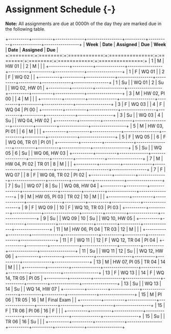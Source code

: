 # Assignment Schedule {-}

**Note:** All assignments are due at 0000h of the day they are marked due in the following table.

+----------+----------+--------------+-----------------+----------+----------+--------------+-----------------+
| **Week** | **Date** | **Assigned** | **Due**         | **Week** | **Date** | **Assigned** | **Due**         |
+:========:+:========:+:============:+:===============:+:========:+:========:+:============:+:===============:+
| 1        | M        | HW 01        |                 | 2        | M        |              |                 |
+----------+----------+--------------+-----------------+----------+----------+--------------+-----------------+
| 1        | F        | WQ 01        |                 | 2        | F        | WQ 02        |                 |
+----------+----------+--------------+-----------------+----------+----------+--------------+-----------------+
| 1        | Su       |              | WQ 01           | 2        | Su       |              | WQ 02, HW 01    |
+----------+----------+--------------+-----------------+----------+----------+--------------+-----------------+
| 3        | M        | HW 02, PI 00 |                 | 4        | M        |              |                 |
+----------+----------+--------------+-----------------+----------+----------+--------------+-----------------+
| 3        | F        | WQ 03        |                 | 4        | F        | WQ 04        | PI 00           |
+----------+----------+--------------+-----------------+----------+----------+--------------+-----------------+
| 3        | Su       |              | WQ 03           | 4        | Su       |              | WQ 04, HW 02    |
+----------+----------+--------------+-----------------+----------+----------+--------------+-----------------+
| 5        | M        | HW 03, PI 01 |                 | 6        | M        |              |                 |
+----------+----------+--------------+-----------------+----------+----------+--------------+-----------------+
| 5        | F        | WQ 05        |                 | 6        | F        | WQ 06, TR 01 | PI 01           |
+----------+----------+--------------+-----------------+----------+----------+--------------+-----------------+
| 5        | Su       |              | WQ 05           | 6        | Su       |              | WQ 06, HW 03    |
+----------+----------+--------------+-----------------+----------+----------+--------------+-----------------+
| 7        | M        | HW 04, PI 02 | TR 01           | 8        | M        |              |                 |
+----------+----------+--------------+-----------------+----------+----------+--------------+-----------------+
| 7        | F        | WQ 07        |                 | 8        | F        | WQ 08, TR 02 | PI 02           |
+----------+----------+--------------+-----------------+----------+----------+--------------+-----------------+
| 7        | Su       |              | WQ 07           | 8        | Su       |              | WQ 08, HW 04    |
+----------+----------+--------------+-----------------+----------+----------+--------------+-----------------+
| 9        | M        | HW 05, PI 03 | TR 02           | 10       | M        |              |                 |
+----------+----------+--------------+-----------------+----------+----------+--------------+-----------------+
| 9        | F        | WQ 09        |                 | 10       | F        | WQ 10, TR 03 | PI 03           |
+----------+----------+--------------+-----------------+----------+----------+--------------+-----------------+
| 9        | Su       |              | WQ 09           | 10       | Su       |              | WQ 10, HW 05    |
+----------+----------+--------------+-----------------+----------+----------+--------------+-----------------+
| 11       | M        | HW 06, PI 04 | TR 03           | 12       | M        |              |                 |
+----------+----------+--------------+-----------------+----------+----------+--------------+-----------------+
| 11       | F        | WQ 11        |                 | 12       | F        | WQ 12, TR 04 | PI 04           |
+----------+----------+--------------+-----------------+----------+----------+--------------+-----------------+
| 11       | Su       |              | WQ 11           | 12       | Su       |              | WQ 12, HW 06    |
+----------+----------+--------------+-----------------+----------+----------+--------------+-----------------+
| 13       | M        | HW 07, PI 05 | TR 04           | 14       | M        |              |                 |
+----------+----------+--------------+-----------------+----------+----------+--------------+-----------------+
| 13       | F        | WQ 13        |                 | 14       | F        | WQ 14, TR 05 | PI 05           |
+----------+----------+--------------+-----------------+----------+----------+--------------+-----------------+
| 13       | Su       |              | WQ 13           | 14       | Su       |              | WQ 14, HW 07    |
+----------+----------+--------------+-----------------+----------+----------+--------------+-----------------+
| 15       | M        | PI 06        | TR 05           | 16       | M        | Final Exam   |                 |
+----------+----------+--------------+-----------------+----------+----------+--------------+-----------------+
| 15       | F        | TR 06        | PI 06           | 16       | F        |              |                 |
+----------+----------+--------------+-----------------+----------+----------+--------------+-----------------+
| 15       | Su       |              | TR 06           | 16       | Su       |              |                 |
+----------+----------+--------------+-----------------+----------+----------+--------------+-----------------+
